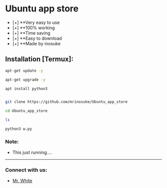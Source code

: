 
# Ubuntu app store

- [+] **Very easy to use 
- [+] **100% working 
- [+] **Time saving
- [+] **Easy to download 
- [+] **Made by inosuke

## Installation [Termux]:

```bash
apt-get update -y

apt-get upgrade -y

apt install python3


git clone https://github.com/mrinosuke/Ubuntu_app_store

cd Ubuntu_app_store

ls

python3 w.py

```

### Note:
- This just running....

---

### Connect with us:
- [Mr. White](https://www.github.com/SIYAM-143)


